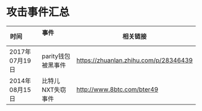 # 攻击事件汇总


|时间          |事件             |相关链接                                |          
|--------------|----------------|---------------------------------------|
|2017年07月19日 |parity钱包被黑事件| https://zhuanlan.zhihu.com/p/28346439
|2014年08月15日 |比特儿NXT失窃事件 |http://www.8btc.com/bter49 |
